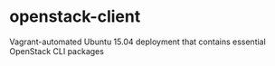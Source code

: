 # openstack-client
Vagrant-automated Ubuntu 15.04 deployment that contains essential OpenStack CLI packages

